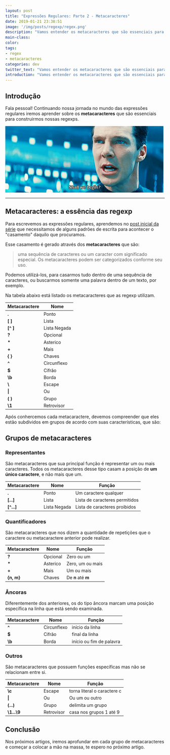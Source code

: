 ```yaml
---
layout: post
title: "Expressões Regulares: Parte 2 - Metacaracteres"
date: 2019-01-21 23:38:51
image: '/img/posts/regexp/regex.png'
description: "Vamos entender os metacaracteres que são essenciais para criar expressões regulares e como utilizá-los"
main-class:
color:
tags:
- regex
- metacaracteres
categories: dev
twitter_text: "Vamos entender os metacaracteres que são essenciais para criar expressões regulares e como utilizá-los"
introduction: "Vamos entender os metacaracteres que são essenciais para criar expressões regulares e como utilizá-los"
---
```



## Introdução

Fala pessoal! Continuando nossa jornada no mundo das expressões regulares iremos aprender sobre os **metacaracteres** que são essenciais para construirmos nossas regexps.

![Homem dizendo vamos começar](/img/posts/metacaracteres/shall-we-begin.gif)

---

## Metacaracteres: a essência das regexp

Para escrevemos as expressões regulares, aprendemos no [post inicial da série](https://brunopulis.com/dev/serie-expressoes-regulares-parte-1-introducao-e-historia/) que necessitamos de alguns padrões de escrita para acontecer o "casamento" daquilo que procuramos.

Esse casamento é gerado através dos **metacaracteres** que são:

> uma sequência de caracteres ou um caracter com significado especial. Os metacaracteres podem ser categorizados conforme seu uso.

Podemos utilizá-los, para casarmos tudo dentro de uma sequência de caracteres, ou buscarmos somente uma palavra dentro de um texto, por exemplo.

Na tabela abaixo está listado os metacaracteres que as regexp utilizam.

| Metacaractere  | Nome          |
| ----------     | ------------  |
| **.**          | Ponto         |
| **[ ]**        | Lista         |
| **[^ ]**       | Lista Negada  |
| **?**          | Opcional      |
| **\***         | Asterico      |
| **+**          | Mais          |
| **{ }**        | Chaves        |
| **^**          | Circunflexo   |
| **$**          | Cifrão        |
| **\b**         | Borda         |
| **\\**         | Escape        |
| **\|**         | Ou            |
| **( )**        | Grupo         |
| **\\1**        | Retrovisor    |

Após conhercemos cada metacaractere, devemos compreender que eles estão subdividos em grupos de acordo com suas características, que são:

## Grupos de metacaracteres

### Representantes
São metacaracteres que sua principal função é representar um ou mais caracteres. Todos os metacaracteres desse tipo casam a posição de **um único caractere**, e não mais que um.

| Metacaractere  | Nome          | Função                 |
| ----------     | ------------  | ---------------------  |
| **.**          | Ponto         | Um caractere qualquer |
| **[...]**      | Lista         | Lista de caracteres permitidos |
| **[^...]**     | Lista Negada  | Lista de caracteres proibidos  |

### Quantificadores
São metacaracteres que nos dizem a quantidade de repetições que o caractere ou metacaractere anterior pode realizar.

| Metacaractere  | Nome          | Função                 |
| ----------     | ------------  | ---------------------  |
| **?**          | Opcional      | Zero ou um             |
| **\***         | Asterico      | Zero, um ou mais       |
| **+**          | Mais          | Um ou mais             |
| **{n, m}**     | Chaves        | De **n** até **m**     |

### Âncoras
Diferentemente dos anteriores, os do tipo âncora marcam uma posição específica na linha que está sendo examinada.

| Metacaractere  | Nome          | Função                   |
| ----------     | ------------  | ---------------------    |
| **^**          | Circunflexo   | início da linha          |
| **$**          | Cifrão        | final da linha           |
| **\b**         | Borda         | início ou fim de palavra |

### Outros
São metacaracteres que possuem funções específicas mas não se relacionam entre si.

| Metacaractere  | Nome          | Função                       |
| ----------     | ------------  | ---------------------        |
| **\c**         | Escape        | torna literal o caractere c  |
| **\|**         | Ou            | Ou um ou outro               |
| **(...)**      | Grupo         | delimita um grupo |
| **\1...\9**    | Retrovisor    | casa nos grupos 1 até 9 |

## Conclusão
Nos próximos artigos, iremos aprofundar em cada grupo de metacaracteres e começar a colocar a mão na massa, te espero no próximo artigo.
